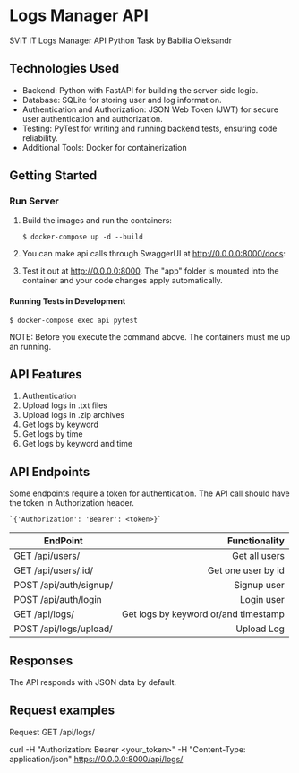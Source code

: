 # Logs Manager API

SVIT IT Logs Manager API Python Task by Babilia Oleksandr

## Technologies Used

- Backend: Python with FastAPI for building the server-side logic.
- Database: SQLite for storing user and log information.
- Authentication and Authorization: JSON Web Token (JWT) for secure user authentication and authorization.
- Testing: PyTest for writing and running backend tests, ensuring code reliability.
- Additional Tools: Docker for containerization

## Getting Started

### Run Server

1. Build the images and run the containers:

    `$ docker-compose up -d --build`

2. You can make api calls through SwaggerUI at http://0.0.0.0:8000/docs:

3. Test it out at http://0.0.0.0:8000. The "app" folder is mounted into the container and your code changes apply automatically.

#### Running Tests in Development 

`$ docker-compose exec api pytest`
    
NOTE: Before you execute the command above. The containers must me up an running.

## API Features

1. Authentication
2. Upload logs in .txt files
3. Upload logs in .zip archives
4. Get logs by keyword
5. Get logs by time
6. Get logs by keyword and time

## API Endpoints

Some endpoints require a token for authentication. The API call should have the token in Authorization header.

    `{'Authorization': 'Bearer': <token>}`


| EndPoint                                        |                            Functionality |
| ------------------------------------------------|----------------------------------------: |
| GET /api/users/                                 |                         Get all users    |
| GET /api/users/:id/                             |                    Get one user by id    |
| POST /api/auth/signup/                          |                           Signup user    |
| POST /api/auth/login                            |                            Login user    |
| GET /api/logs/                                  |  Get logs by keyword or/and timestamp    |
| POST /api/logs/upload/                          |                            Upload Log    |

## Responses

The API responds with JSON data by default.

## Request examples

Request GET /api/logs/

curl -H "Authorization: Bearer <your_token>" -H "Content-Type: application/json" https://0.0.0.0:8000/api/logs/


